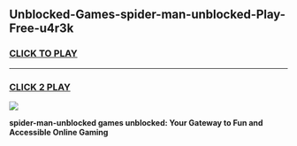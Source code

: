 
## Unblocked-Games-spider-man-unblocked-Play-Free-u4r3k
<h3>
<a href="https://premium76.site?title=spider-man-unblocked&ref=23A">CLICK TO PLAY</a></h3>
<hr>

<h3>
<a href="https://premium76.site?title=spider-man-unblocked&ref=23A">CLICK 2 PLAY</a>
  
</h3>

<a href="https://premium76.site?title=spider-man-unblocked&ref=23A"><img src="https://clearcache.store/games.png"></a>


**spider-man-unblocked games unblocked: Your Gateway to Fun and Accessible Online Gaming**
